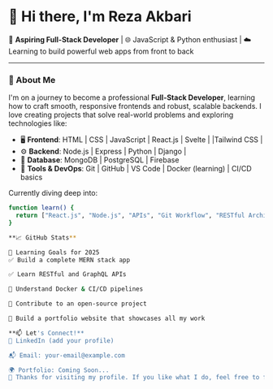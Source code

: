 # 👋 Hi there, I'm Reza Akbari

🎯 **Aspiring Full-Stack Developer** | 🌐 JavaScript & Python enthusiast | ☁️ Learning to build powerful web apps from front to back

---

### 🚀 About Me

I'm on a journey to become a professional **Full-Stack Developer**, learning how to craft smooth, responsive frontends and robust, scalable backends. I love creating projects that solve real-world problems and exploring technologies like:

- 🖥️ **Frontend**: HTML | CSS | JavaScript | React.js | Svelte | |Tailwind CSS | 
- ⚙️ **Backend**: Node.js | Express | Python | Django | 
- 💾 **Database**: MongoDB | PostgreSQL | Firebase
- 🚀 **Tools & DevOps**: Git | GitHub | VS Code | Docker (learning) | CI/CD basics

Currently diving deep into:
```bash
function learn() {
  return ["React.js", "Node.js", "APIs", "Git Workflow", "RESTful Architecture"];
}

**📈 GitHub Stats**

🧠 Learning Goals for 2025
✅ Build a complete MERN stack app

✅ Learn RESTful and GraphQL APIs

🔄 Understand Docker & CI/CD pipelines

🔄 Contribute to an open-source project

🔄 Build a portfolio website that showcases all my work

**📫 Let's Connect!**
💼 LinkedIn (add your profile)

📬 Email: your-email@example.com

🌍 Portfolio: Coming Soon...
🌟 Thanks for visiting my profile. If you like what I do, feel free to follow and connect! 🌟
